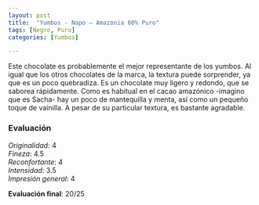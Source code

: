 ```yaml
---
layout: post
title:  "Yumbos - Napo – Amazonia 60% Puro"
tags: [Negro, Puro] 
categories: [Yumbos]

---
```



Este chocolate es probablemente el mejor representante de los yumbos. 
Al igual que los otros chocolates de la marca, la textura puede sorprender, ya que es un poco quebradiza. Es un chocolate muy ligero y redondo, que se saborea rápidamente. Como es habitual en el cacao amazónico -imagino que es Sacha- hay un poco de mantequilla y menta, así como un pequeño toque de vainilla. 
A pesar de su particular textura, es bastante agradable.


### Evaluación

_Originalidad_: 4  
_Fineza_: 4.5  
_Reconfortante_: 4  
_Intensidad_: 3.5  
_Impresión general_: 4

**Evaluación final**: 20/25
